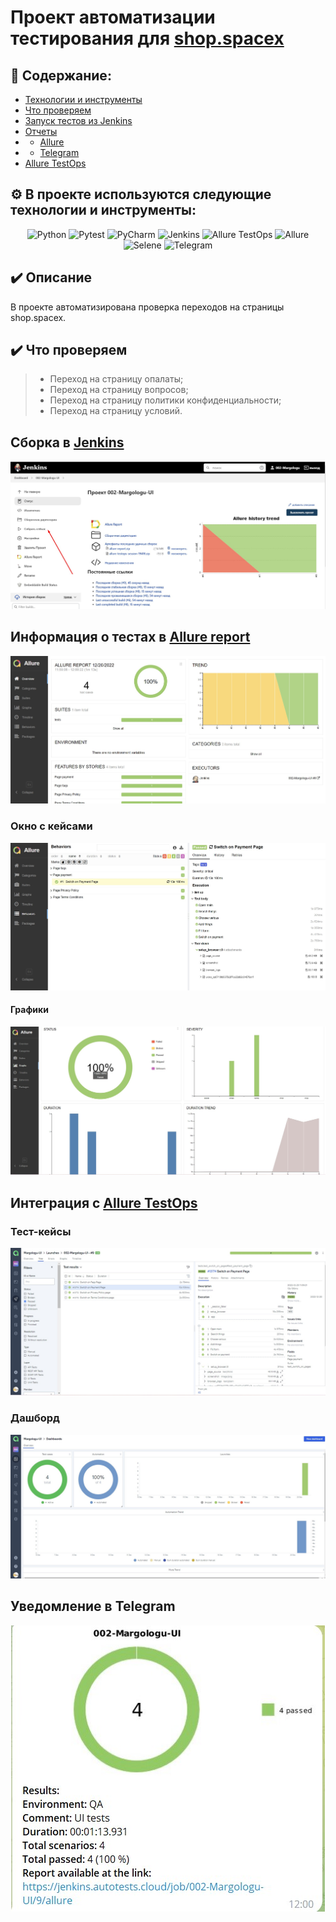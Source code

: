 # Проект автоматизации тестирования для <a target="_blank" href="https://shop.spacex.com/">shop.spacex</a>

## :open_book: Содержание:
- [Технологии и инструменты](#gear-в-проекте-используются-следующие-технологии-и-инструменты)
- [Что проверяем](#heavy_check_mark-что-проверяем)
- [Запуск тестов из Jenkins](#-запуск-тестов-из-jenkins)
- [Отчеты](#bar_chart-отчеты-о-прохождении-тестов-доступны-в-allure)
- - [Allure](#-allure)
- - [Telegram](#-telegram)
- [Allure TestOps](#-проект-интегрирован-с-allure-testOps)

## :gear: В проекте используются следующие технологии и инструменты:
<p align="center">
<img width="5%" title="Python" src="https://github.com/Margolog/diplom_API/blob/master/resources/python.png">
<img width="6%" title="Pytest" src="https://github.com/Margolog/diplom_API/blob/master/resources/pytest.png">
<img width="5%" title="PyCharm" src="https://github.com/Margolog/diplom_API/blob/master/resources/pycharm.png">
<img width="6%" title="Jenkins" src="https://github.com/Margolog/diplom_API/blob/master/resources/jenkins.svg">
<img width="6%" title="Allure TestOps" src="https://github.com/Margolog/diplom_API/blob/master/resources/allure_testops.png">
<img width="6%" title="Allure" src="https://github.com/Margolog/diplom_API/blob/master/resources/allure_report.png">
<img width="6%" title="Selene" src="https://github.com/Margolog/diplom_API/blob/master/resources/selene.png">
<img width="6%" title="Telegram" src="https://github.com/Margolog/diplom_UI/blob/master/resources/tg.png">
</p>


## :heavy_check_mark: Описание
В проекте автоматизирована проверка переходов на страницы shop.spacex.

## :heavy_check_mark: Что проверяем

> - Переход на страницу опалаты;
> - Переход на страницу вопросов;
> - Переход на страницу политики конфиденциальности;
> - Переход на страницу условий.


## Сборка в [Jenkins](https://jenkins.autotests.cloud/job/002-Margologu-UI/)
<p align="center">
  <img src="resources/images/jenkins.jpg" alt="Jenkins"/>
</p>

## Информация о тестах в [Allure report](https://jenkins.autotests.cloud/job/002-Margologu-UI/9/allure/)
<p align="center">
  <img src="resources/images/first.jpg" alt="Allure report"/>
</p>


### Окно с кейсами
<p align="center">
  <img src="resources/images/tests.jpg" alt="Allure report"/>
</p>


#### Графики
<p align="center">
  <img src="resources/images/graf.jpg" alt="Allure report"/>
</p>

## Интеграция с [Allure TestOps](https://allure.autotests.cloud/project/1760/dashboards)
### Тест-кейсы
<p align="center">
  <img src="resources/images/test_cases.jpg" alt="Allure TestOps"/>
</p>

### Дашборд
<p align="center">
  <img src="resources/images/dashboards.jpg" alt="Allure TestOps"/>
</p>


## Уведомление в Telegram
<p align="center">
  <img src="resources/images/telegram.jpg" alt="Telegram notification"/>
</p>

